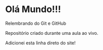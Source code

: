 # Olá Mundo!!!
 Relembrando do Git e GitHub

 Repositório criado durante uma aula ao vivo.
 
 Adicionei esta linha direto do site!
